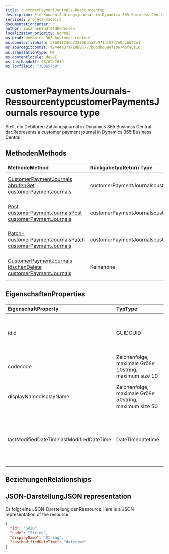 ```yaml
---
title: customerPaymentJournals-Ressourcentyp
description: Ein Kunden Zahlungsjournal in Dynamics 365 Business Central.
services: project-madeira
documentationcenter: ''
author: SusanneWindfeldPedersen
localization_priority: Normal
ms.prod: dynamics-365-business-central
ms.openlocfilehash: a8b01124db732866e1a7b971af57d7e0a2b692e1
ms.sourcegitcommit: f2444a37a719b87777bdddbd086f106746fa0a1c
ms.translationtype: MT
ms.contentlocale: de-DE
ms.lasthandoff: 03/02/2019
ms.locfileid: "30365738"
---
```

# <a name="customerpaymentsjournals-resource-type"></a><span data-ttu-id="7864f-103">customerPaymentsJournals-Ressourcentyp</span><span class="sxs-lookup"><span data-stu-id="7864f-103">customerPaymentsJournals resource type</span></span>
<span data-ttu-id="7864f-104">Stellt ein Debitoren Zahlungsjournal in Dynamics 365 Business Central dar.</span><span class="sxs-lookup"><span data-stu-id="7864f-104">Represents a customer payment journal in Dynamics 365 Business Central.</span></span>

## <a name="methods"></a><span data-ttu-id="7864f-105">Methoden</span><span class="sxs-lookup"><span data-stu-id="7864f-105">Methods</span></span>

| <span data-ttu-id="7864f-106">Methode</span><span class="sxs-lookup"><span data-stu-id="7864f-106">Method</span></span>               | <span data-ttu-id="7864f-107">Rückgabetyp</span><span class="sxs-lookup"><span data-stu-id="7864f-107">Return Type</span></span>             |<span data-ttu-id="7864f-108">Beschreibung</span><span class="sxs-lookup"><span data-stu-id="7864f-108">Description</span></span>                      |
|:---------------------|:------------------------|:--------------------------------|
|[<span data-ttu-id="7864f-109">CustomerPaymentJournals abrufen</span><span class="sxs-lookup"><span data-stu-id="7864f-109">Get customerPaymentJournals</span></span>](../api/dynamics-customerpaymentsjournal-get.md)      |<span data-ttu-id="7864f-110">customerPaymentJournals</span><span class="sxs-lookup"><span data-stu-id="7864f-110">customerPaymentJournals</span></span>|<span data-ttu-id="7864f-111">Ruft ein Debitoren Zahlungsjournal ab.</span><span class="sxs-lookup"><span data-stu-id="7864f-111">Gets a customer payment journal.</span></span>   |
|[<span data-ttu-id="7864f-112">Post customerPaymentJournals</span><span class="sxs-lookup"><span data-stu-id="7864f-112">Post customerPaymentJournals</span></span>](../api/dynamics-create-customerpaymentsjournal.md)  |<span data-ttu-id="7864f-113">customerPaymentJournals</span><span class="sxs-lookup"><span data-stu-id="7864f-113">customerPaymentJournals</span></span>|<span data-ttu-id="7864f-114">Erstellt ein Debitoren Zahlungsjournal.</span><span class="sxs-lookup"><span data-stu-id="7864f-114">Creates a customer payment journal.</span></span>|
|[<span data-ttu-id="7864f-115">Patch-customerPaymentJournals</span><span class="sxs-lookup"><span data-stu-id="7864f-115">Patch customerPaymentJournals</span></span>](../api/dynamics-customerpaymentsjournal-update.md) |<span data-ttu-id="7864f-116">customerPaymentJournals</span><span class="sxs-lookup"><span data-stu-id="7864f-116">customerPaymentJournals</span></span>|<span data-ttu-id="7864f-117">Aktualisiert ein Debitoren Zahlungsjournal.</span><span class="sxs-lookup"><span data-stu-id="7864f-117">Updates a customer payment journal.</span></span>|
|[<span data-ttu-id="7864f-118">CustomerPaymentJournals löschen</span><span class="sxs-lookup"><span data-stu-id="7864f-118">Delete customerPaymentJournals</span></span>](../api/dynamics-customerpaymentsjournal-delete.md)|<span data-ttu-id="7864f-119">Keine</span><span class="sxs-lookup"><span data-stu-id="7864f-119">none</span></span>                     |<span data-ttu-id="7864f-120">Löscht ein Debitoren-Zahlungs Blatt.</span><span class="sxs-lookup"><span data-stu-id="7864f-120">Deletes a customer payment journal.</span></span>|

## <a name="properties"></a><span data-ttu-id="7864f-121">Eigenschaften</span><span class="sxs-lookup"><span data-stu-id="7864f-121">Properties</span></span>
| <span data-ttu-id="7864f-122">Eigenschaft</span><span class="sxs-lookup"><span data-stu-id="7864f-122">Property</span></span>           | <span data-ttu-id="7864f-123">Typ</span><span class="sxs-lookup"><span data-stu-id="7864f-123">Type</span></span>                  |<span data-ttu-id="7864f-124">Beschreibung</span><span class="sxs-lookup"><span data-stu-id="7864f-124">Description</span></span>                                                             |
|:-------------------|:----------------------|:-----------------------------------------------------------------------|
|<span data-ttu-id="7864f-125">id</span><span class="sxs-lookup"><span data-stu-id="7864f-125">id</span></span>                  |<span data-ttu-id="7864f-126">GUID</span><span class="sxs-lookup"><span data-stu-id="7864f-126">GUID</span></span>                   |<span data-ttu-id="7864f-127">Die eindeutige ID des Debitoren-Zahlungs Blatts.</span><span class="sxs-lookup"><span data-stu-id="7864f-127">The unique ID of the customer payment journal.</span></span> <span data-ttu-id="7864f-128">Nicht bearbeitbar.</span><span class="sxs-lookup"><span data-stu-id="7864f-128">Non-editable.</span></span>           |
|<span data-ttu-id="7864f-129">code</span><span class="sxs-lookup"><span data-stu-id="7864f-129">code</span></span>                |<span data-ttu-id="7864f-130">Zeichenfolge, maximale Größe 10</span><span class="sxs-lookup"><span data-stu-id="7864f-130">string, maximum size 10</span></span>| <span data-ttu-id="7864f-131">Der Code des Debitoren-Zahlungs Blatts.</span><span class="sxs-lookup"><span data-stu-id="7864f-131">The code of the customer payment journal.</span></span>                             |
|<span data-ttu-id="7864f-132">displayName</span><span class="sxs-lookup"><span data-stu-id="7864f-132">displayName</span></span>         |<span data-ttu-id="7864f-133">Zeichenfolge, maximale Größe 50</span><span class="sxs-lookup"><span data-stu-id="7864f-133">string, maximum size 50</span></span>| <span data-ttu-id="7864f-134">Der Anzeigename des Debitoren-Zahlungs Blatts.</span><span class="sxs-lookup"><span data-stu-id="7864f-134">The display name of the customer payment journal.</span></span>                     |
|<span data-ttu-id="7864f-135">lastModifiedDateTime</span><span class="sxs-lookup"><span data-stu-id="7864f-135">lastModifiedDateTime</span></span>|<span data-ttu-id="7864f-136">DateTime</span><span class="sxs-lookup"><span data-stu-id="7864f-136">datetime</span></span>               |<span data-ttu-id="7864f-137">Die letzte Uhrzeit, zu der das Debitoren Zahlungsjournal geändert wurde.</span><span class="sxs-lookup"><span data-stu-id="7864f-137">The last datetime the customer payment journal was modified.</span></span> <span data-ttu-id="7864f-138">Schreibgeschützt.</span><span class="sxs-lookup"><span data-stu-id="7864f-138">Read-Only.</span></span>|

## <a name="relationships"></a><span data-ttu-id="7864f-139">Beziehungen</span><span class="sxs-lookup"><span data-stu-id="7864f-139">Relationships</span></span>

## <a name="json-representation"></a><span data-ttu-id="7864f-140">JSON-Darstellung</span><span class="sxs-lookup"><span data-stu-id="7864f-140">JSON representation</span></span>

<span data-ttu-id="7864f-141">Es folgt eine JSON-Darstellung der Ressource.</span><span class="sxs-lookup"><span data-stu-id="7864f-141">Here is a JSON representation of the resource.</span></span>


```json
{
  "id": "GUID",
  "code": "String",
  "displayName": "String",
  "lastModifiedDateTime": "datetime"
}
```


